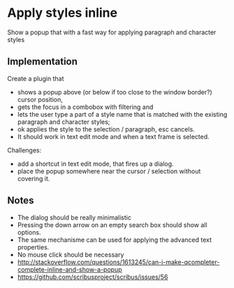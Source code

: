 # Apply styles inline

Show a popup that with a fast way for applying paragraph and character styles

## Implementation

Create a plugin that

- shows a popup above (or below if too close to the window border?) cursor position,
- gets the focus in a combobox with filtering and
- lets the user type a part of a style name that is matched with the existing paragraph and character styles;
- ok applies the style to the selection / paragraph, esc cancels.
- It should work in text edit mode and when a text frame is selected.

Challenges:

- add a shortcut in text edit mode, that fires up a dialog.
- place the popup somewhere near the cursor / selection without covering it.

## Notes

- The dialog should be really minimalistic
- Pressing the down arrow on an empty search box should show all options.
- The same mechanisme can be used for applying the advanced text properties.
- No mouse click should be necessary
- <http://stackoverflow.com/questions/1613245/can-i-make-qcompleter-complete-inline-and-show-a-popup>
- <https://github.com/scribusproject/scribus/issues/56>
